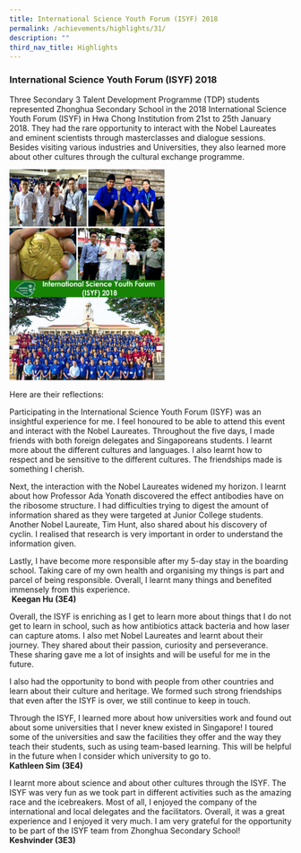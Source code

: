 ```yaml
---
title: International Science Youth Forum (ISYF) 2018
permalink: /achievements/highlights/31/
description: ""
third_nav_title: Highlights
---
```

### **International Science Youth Forum (ISYF) 2018**
Three Secondary 3 Talent Development Programme (TDP) students represented Zhonghua Secondary School in the 2018 International Science Youth Forum (ISYF) in Hwa Chong Institution from 21st to 25th January 2018. They had the rare opportunity to interact with the Nobel Laureates and eminent scientists through masterclasses and dialogue sessions. Besides visiting various industries and Universities, they also learned more about other cultures through the cultural exchange programme.

<img src="/images/isyf.jpg" style="width:55%">

Here are their reflections:

Participating in the International Science Youth Forum (ISYF) was an insightful experience for me. I feel honoured to be able to attend this event and interact with the Nobel Laureates. Throughout the five days, I made friends with both foreign delegates and Singaporeans students. I learnt more about the different cultures and languages. I also learnt how to respect and be sensitive to the different cultures. The friendships made is something I cherish.  

Next, the interaction with the Nobel Laureates widened my horizon. I learnt about how Professor Ada Yonath discovered the effect antibodies have on the ribosome structure. I had difficulties trying to digest the amount of information shared as they were targeted at Junior College students. Another Nobel Laureate, Tim Hunt, also shared about his discovery of cyclin. I realised that research is very important in order to understand the information given.  

Lastly, I have become more responsible after my 5-day stay in the boarding school. Taking care of my own health and organising my things is part and parcel of being responsible. Overall, I learnt many things and benefited immensely from this experience.<br>
 **Keegan Hu (3E4)**
 
 Overall, the ISYF is enriching as I get to learn more about things that I do not get to learn in school, such as how antibiotics attack bacteria and how laser can capture atoms. I also met Nobel Laureates and learnt about their journey. They shared about their passion, curiosity and perseverance. These sharing gave me a lot of insights and will be useful for me in the future.  

I also had the opportunity to bond with people from other countries and learn about their culture and heritage. We formed such strong friendships that even after the ISYF is over, we still continue to keep in touch.  

Through the ISYF, I learned more about how universities work and found out about some universities that I never knew existed in Singapore! I toured some of the universities and saw the facilities they offer and the way they teach their students, such as using team-based learning. This will be helpful in the future when I consider which university to go to.<br>
**Kathleen Sim (3E4)**

I learnt more about science and about other cultures through the ISYF. The ISYF was very fun as we took part in different activities such as the amazing race and the icebreakers. Most of all, I enjoyed the company of the international and local delegates and the facilitators. Overall, it was a great experience and I enjoyed it very much. I am very grateful for the opportunity to be part of the ISYF team from Zhonghua Secondary School!<br>
**Keshvinder (3E3)**